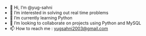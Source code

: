 - 👋 Hi, I’m @yug-sahni
- 👀 I’m interested in solving out real time problems
- 🌱 I’m currently learning Python
- 💞️ I’m looking to collaborate on projects using Python and MySQL
- 📫 How to reach me : yugsahni2003@gmail.com

<!---
yug-sahni/yug-sahni is a ✨ special ✨ repository because its `README.md` (this file) appears on your GitHub profile.
You can click the Preview link to take a look at your changes.
--->
